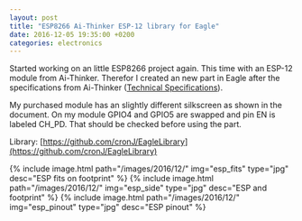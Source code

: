 ```yaml
---
layout: post
title: "ESP8266 Ai-Thinker ESP-12 library for Eagle"
date: 2016-12-05 19:35:00 +0200
categories: electronics
---
```

Started working on an little ESP8266 project again. This time with an ESP-12 module from Ai-Thinker. Therefor I created an new part in Eagle after the specifications from Ai-Thinker ([Technical Specifications](http://wiki.ai-thinker.com/lib/exe/fetch.php/modules/esp-12_wifi.pdf)).

My purchased module has an slightly different silkscreen as shown in the document. On my module GPIO4 and GPIO5 are swapped and pin EN is labeled CH_PD. That should be checked before using the part.

Library: [https://github.com/cronJ/EagleLibrary](https://github.com/cronJ/EagleLibrary)

{% include image.html path="/images/2016/12/" img="esp_fits" type="jpg" desc="ESP fits on footprint" %}
{% include image.html path="/images/2016/12/" img="esp_side" type="jpg" desc="ESP and footprint" %}
{% include image.html path="/images/2016/12/" img="esp_pinout" type="jpg" desc="ESP pinout" %}
